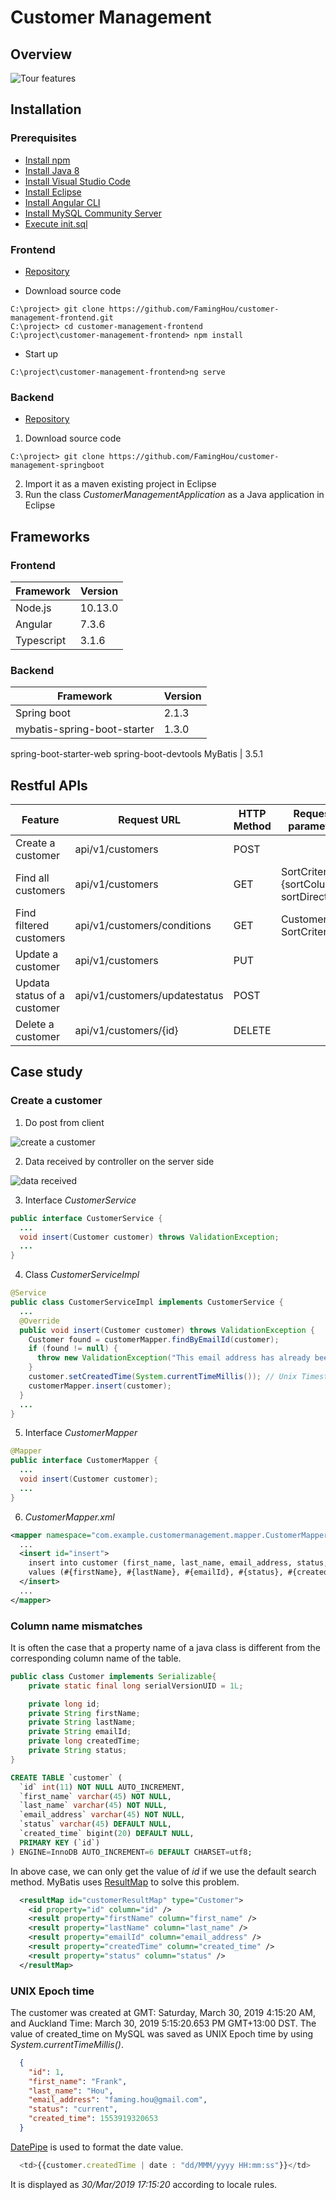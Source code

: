 # Customer Management

## Overview

![Tour features](images/tour-features.gif)

## Installation

### Prerequisites

* [Install npm](https://nodejs.org/en/)
* [Install Java 8](https://www.oracle.com/technetwork/java/javase/downloads/jdk8-downloads-2133151.html)
* [Install Visual Studio Code](https://code.visualstudio.com/download)
* [Install Eclipse](https://www.eclipse.org/downloads/)
* [Install Angular CLI](https://angular.io/guide/quickstart)
* [Install MySQL Community Server](https://dev.mysql.com/downloads/mysql/5.5.html)
* [Execute init.sql](mysql/init.sql)

### Frontend

* [Repository](https://github.com/FamingHou/customer-management-frontend)

* Download source code
```console
C:\project> git clone https://github.com/FamingHou/customer-management-frontend.git
C:\project> cd customer-management-frontend
C:\project\customer-management-frontend> npm install
```
* Start up
```console
C:\project\customer-management-frontend>ng serve
```
### Backend

* [Repository](https://github.com/FamingHou/customer-management-springboot)

1. Download source code
```console
C:\project> git clone https://github.com/FamingHou/customer-management-springboot
```
2. Import it as a maven existing project in Eclipse
3. Run the class *CustomerManagementApplication* as a Java application in Eclipse

## Frameworks

### Frontend

Framework | Version
------------- | -------------
Node.js | 10.13.0
Angular | 7.3.6
Typescript | 3.1.6

### Backend

Framework | Version
-------------------------- | --------------------------
Spring boot | 2.1.3
mybatis-spring-boot-starter | 1.3.0
spring-boot-starter-web
spring-boot-devtools
MyBatis | 3.5.1

## Restful APIs

Feature | Request URL | HTTP Method	 | Request parameter | Request body | Response status
---|---|---|---|---|---|
Create a customer | api/v1/customers | POST | | Customer | 201
Find all customers | api/v1/customers | GET | SortCriteria {sortColumn, sortDirection} | | 200
Find filtered customers | api/v1/customers/conditions | GET | Customer, SortCriteria || 200
Update a customer | api/v1/customers | PUT | | Customer | 200
Updata status of a customer | api/v1/customers/updatestatus | POST | | Customer | 200
Delete a customer | api/v1/customers/{id} | DELETE | | Id | 200

## Case study

### Create a customer

1. Do post from client

![create a customer](images/create-a-customer.png)

2. Data received by controller on the server side

![data received](images/request-body-received-by-controller.png)

3. Interface *CustomerService*

```java
public interface CustomerService {
  ...
  void insert(Customer customer) throws ValidationException;
  ...
}
```

4. Class *CustomerServiceImpl*

```java
@Service
public class CustomerServiceImpl implements CustomerService {
  ...
  @Override
  public void insert(Customer customer) throws ValidationException {
    Customer found = customerMapper.findByEmailId(customer);
    if (found != null) {
      throw new ValidationException("This email address has already been registered.");
    }
    customer.setCreatedTime(System.currentTimeMillis()); // Unix Timestamp in milliseconds
    customerMapper.insert(customer);
  }
  ...
}   
```

5. Interface *CustomerMapper*

```java
@Mapper
public interface CustomerMapper {
  ...
  void insert(Customer customer);
  ...
}
```

6. *CustomerMapper.xml*

```xml
<mapper namespace="com.example.customermanagement.mapper.CustomerMapper">
  ...
  <insert id="insert">
    insert into customer (first_name, last_name, email_address, status, created_time)
    values (#{firstName}, #{lastName}, #{emailId}, #{status}, #{createdTime})
  </insert>
  ...
</mapper>  
```

### Column name mismatches 

It is often the case that a property name of a java class is different from the corresponding column name of the table.  

```java
public class Customer implements Serializable{
    private static final long serialVersionUID = 1L;

    private long id;
    private String firstName;
    private String lastName;
    private String emailId;
    private long createdTime;
    private String status;
}
```

```sql
CREATE TABLE `customer` (
  `id` int(11) NOT NULL AUTO_INCREMENT,
  `first_name` varchar(45) NOT NULL,
  `last_name` varchar(45) NOT NULL,
  `email_address` varchar(45) NOT NULL,
  `status` varchar(45) DEFAULT NULL,
  `created_time` bigint(20) DEFAULT NULL,
  PRIMARY KEY (`id`)
) ENGINE=InnoDB AUTO_INCREMENT=6 DEFAULT CHARSET=utf8;

```

In above case, we can only get the value of *id* if we use the default search method. MyBatis uses [ResultMap](http://www.mybatis.org/mybatis-3/sqlmap-xml.html) to solve this problem.

```xml
  <resultMap id="customerResultMap" type="Customer">
    <id property="id" column="id" />
    <result property="firstName" column="first_name" />
    <result property="lastName" column="last_name" />
    <result property="emailId" column="email_address" />
    <result property="createdTime" column="created_time" />
    <result property="status" column="status" />
  </resultMap>
```

### UNIX Epoch time

The customer was created at GMT: Saturday, March 30, 2019 4:15:20 AM, and Auckland Time: March 30, 2019 5:15:20.653 PM GMT+13:00 DST. The value of created_time on MySQL was saved as UNIX Epoch time by using *System.currentTimeMillis()*.

```json
  {
    "id": 1,
    "first_name": "Frank",
    "last_name": "Hou",
    "email_address": "faming.hou@gmail.com",
    "status": "current",
    "created_time": 1553919320653
  }
```  

[DatePipe](https://angular.io/api/common/DatePipe) is used to format the date value.

```typescript
  <td>{{customer.createdTime | date : "dd/MMM/yyyy HH:mm:ss"}}</td>
```
It is displayed as *30/Mar/2019 17:15:20* according to locale rules.

